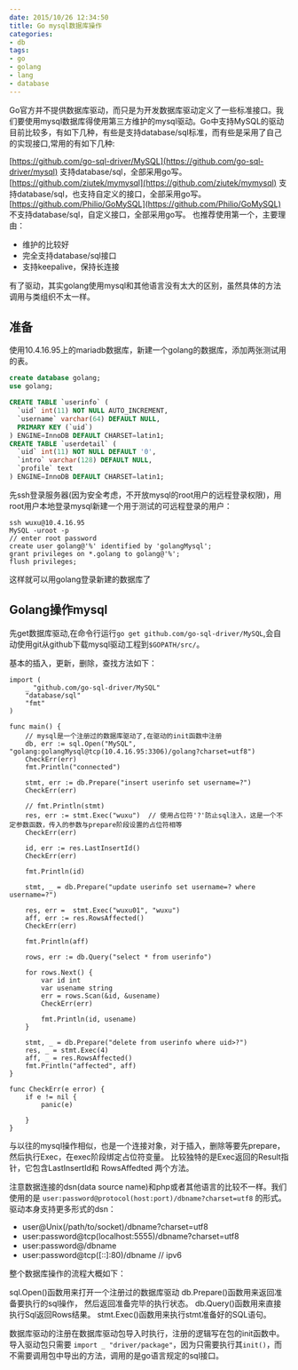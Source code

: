 ```yaml
---
date: 2015/10/26 12:34:50
title: Go mysql数据库操作
categories:
- db
tags:
- go
- golang
- lang
- database
---
```


Go官方并不提供数据库驱动，而只是为开发数据库驱动定义了一些标准接口。我们要使用mysql数据库得使用第三方维护的mysql驱动。Go中支持MySQL的驱动目前比较多，有如下几种，有些是支持database/sql标准，而有些是采用了自己的实现接口,常用的有如下几种:

[https://github.com/go-sql-driver/MySQL](https://github.com/go-sql-driver/mysql) 支持database/sql，全部采用go写。
[https://github.com/ziutek/mymysql](https://github.com/ziutek/mymysql) 支持database/sql，也支持自定义的接口，全部采用go写。
[https://github.com/Philio/GoMySQL](https://github.com/Philio/GoMySQL) 不支持database/sql，自定义接口，全部采用go写。
也推荐使用第一个，主要理由：

- 维护的比较好
- 完全支持database/sql接口
- 支持keepalive，保持长连接

有了驱动，其实golang使用mysql和其他语言没有太大的区别，虽然具体的方法调用与类组织不太一样。

## 准备 ##
使用10.4.16.95上的mariadb数据库，新建一个golang的数据库，添加两张测试用的表。

```sql
create database golang;
use golang;

CREATE TABLE `userinfo` (
  `uid` int(11) NOT NULL AUTO_INCREMENT,
  `username` varchar(64) DEFAULT NULL,
  PRIMARY KEY (`uid`)
) ENGINE=InnoDB DEFAULT CHARSET=latin1;
CREATE TABLE `userdetail` (
  `uid` int(11) NOT NULL DEFAULT '0',
  `intro` varchar(128) DEFAULT NULL,
  `profile` text
) ENGINE=InnoDB DEFAULT CHARSET=latin1;
```
先ssh登录服务器(因为安全考虑，不开放mysql的root用户的远程登录权限)，用root用户本地登录mysql新建一个用于测试的可远程登录的用户：

```
ssh wuxu@10.4.16.95
MySQL -uroot -p
// enter root password
create user golang@'%' identified by 'golangMysql';
grant privileges on *.golang to golang@'%';
flush privileges;
```

这样就可以用golang登录新建的数据库了

## Golang操作mysql ##
先get数据库驱动,在命令行运行`go get github.com/go-sql-driver/MySQL`,会自动使用git从github下载mysql驱动工程到`$GOPATH/src/`。

基本的插入，更新，删除，查找方法如下：

```goalng
import (
	_ "github.com/go-sql-driver/MySQL"
	"database/sql"
	"fmt"
)

func main() {
	// mysql是一个注册过的数据库驱动了,在驱动的init函数中注册
	db, err := sql.Open("MySQL", "golang:golangMysql@tcp(10.4.16.95:3306)/golang?charset=utf8")
	CheckErr(err)
	fmt.Println("connected")
	
	stmt, err := db.Prepare("insert userinfo set username=?")
	CheckErr(err)
	
	// fmt.Println(stmt)
	res, err := stmt.Exec("wuxu")  // 使用占位符'?'防止sql注入，这是一个不定参数函数，传入的参数与prepare阶段设置的占位符相等
	CheckErr(err)
	
	id, err := res.LastInsertId()
	CheckErr(err)
	
	fmt.Println(id)
	
	stmt, _ = db.Prepare("update userinfo set username=? where username=?")
	
	res, err =  stmt.Exec("wuxu01", "wuxu")
	aff, err := res.RowsAffected()
	CheckErr(err)
	
	fmt.Println(aff)
	
	rows, err := db.Query("select * from userinfo")
	
	for rows.Next() {
		var id int
		var usename string
		err = rows.Scan(&id, &usename)
		CheckErr(err)
		
		fmt.Println(id, usename)
	}

	stmt, _ = db.Prepare("delete from userinfo where uid>?")
	res, _ = stmt.Exec(4)
	aff, _ = res.RowsAffected()
	fmt.Println("affected", aff)
}

func CheckErr(e error) {
	if e != nil {
		panic(e)
		
	}
}
```
与以往的mysql操作相似，也是一个连接对象，对于插入，删除等要先prepare，然后执行Exec，在exec阶段绑定占位符变量。
比较独特的是Exec返回的Result指针，它包含LastInsertId和 RowsAffedted 两个方法。

注意数据连接的dsn(data source name)和php或者其他语言的比较不一样。我们使用的是 `user:password@protocol(host:port)/dbname?charset=utf8` 的形式。驱动本身支持更多形式的dsn：

- user@Unix(/path/to/socket)/dbname?charset=utf8
- user:password@tcp(localhost:5555)/dbname?charset=utf8
- user:password@/dbname
- user:password@tcp([::]:80)/dbname   // ipv6

整个数据库操作的流程大概如下：

sql.Open()函数用来打开一个注册过的数据库驱动
db.Prepare()函数用来返回准备要执行的sql操作， 然后返回准备完毕的执行状态。
db.Query()函数用来直接执行Sql返回Rows结果。
stmt.Exec()函数用来执行stmt准备好的SQL语句。

数据库驱动的注册在数据库驱动包导入时执行，注册的逻辑写在包的init函数中。导入驱动包只需要 `import _ "driver/package"`，因为只需要执行其`init()`，而不需要调用包中导出的方法，调用的是go语言规定的sql接口。
